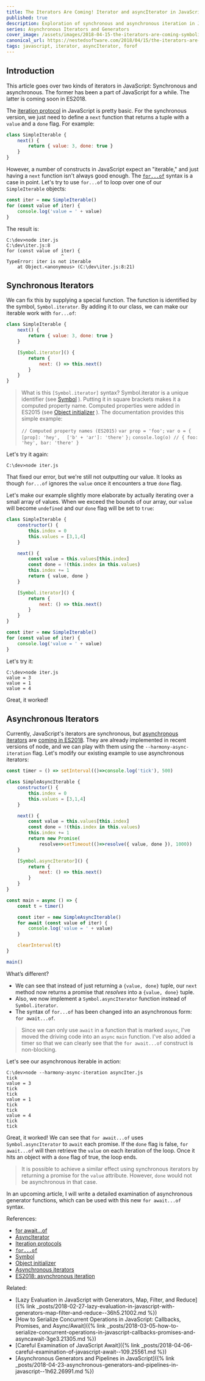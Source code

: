```yaml
---
title: The Iterators Are Coming! Iterator and asyncIterator in JavaScript
published: true
description: Exploration of synchronous and asynchronous iteration in JavaScript
series: Asynchronous Iterators and Generators
cover_image: /assets/images/2018-04-15-the-iterators-are-coming-symboliterator-and-symbolasynciterator-in-javascript-hj.26637/qajkvzn46l1ql7k1rhtg.jpg
canonical_url: https://nestedsoftware.com/2018/04/15/the-iterators-are-coming-symboliterator-and-symbolasynciterator-in-javascript-hj.26637.html
tags: javascript, iterator, asyncIterator, forof
---
```


## Introduction

This article goes over two kinds of iterators in JavaScript: Synchronous and asynchronous. The former has been a part of JavaScript for a while. The latter is coming soon in ES2018. 

The [iteration protocol](https://developer.mozilla.org/en-US/docs/Web/JavaScript/Reference/Iteration_protocols) in JavaScript is pretty basic. For the synchronous version, we just need to define a `next` function that returns a tuple with a `value` and a `done` flag. For example:

```javascript
class SimpleIterable {
	next() {
		return { value: 3, done: true }
	}
}  
```

However, a number of constructs in JavaScript expect an "iterable," and just having a `next` function isn't always good enough. The [`for...of`](https://developer.mozilla.org/en-US/docs/Web/JavaScript/Reference/Statements/for...of) syntax is a case in point. Let's try to use `for...of` to loop over one of our `SimpleIterable` objects:

```javascript
const iter = new SimpleIterable()
for (const value of iter) {
	console.log('value = ' + value)
}
```

The result is:

```
C:\dev>node iter.js
C:\dev\iter.js:8
for (const value of iter) {
                    ^
TypeError: iter is not iterable
    at Object.<anonymous> (C:\dev\iter.js:8:21)
```

## Synchronous Iterators

We can fix this by supplying a special function. The function is identified by the symbol, `Symbol.iterator`. By adding it to our class, we can make our iterable work with `for...of`:

```javascript
class SimpleIterable {
	next() {
		return { value: 3, done: true }
	}

	[Symbol.iterator]() {
		return {
			next: () => this.next()
		}
	}
}
```
> What is this `[Symbol.iterator]` syntax? Symbol.iterator is a unique identifier (see [Symbol](https://developer.mozilla.org/en-US/docs/Web/JavaScript/Reference/Global_Objects/Symbol) ). Putting it in square brackets makes it a computed property name. Computed properties were added in ES2015 (see [Object initializer](https://developer.mozilla.org/en-US/docs/Web/JavaScript/Reference/Operators/Object_initializer) ). The documentation provides this simple example:
>
> `// Computed property names (ES2015)`
> `var prop = 'foo';`
> `var o = {`
> `  [prop]: 'hey',`
> `  ['b' + 'ar']: 'there'`
> `};`
> `console.log(o) // { foo: 'hey', bar: 'there' }`
>

Let's try it again:

```
C:\dev>node iter.js
```

That fixed our error, but we're still not outputting our value. It looks as though `for...of` ignores the `value` once it encounters a true `done` flag.

Let's make our example slightly more elaborate by actually iterating over a small array of values. When we exceed the bounds of our array, our `value` will become `undefined` and our `done` flag will be set to `true`:

```javascript
class SimpleIterable {
	constructor() {
		this.index = 0
		this.values = [3,1,4]
	}

	next() {
		const value = this.values[this.index]
		const done = !(this.index in this.values)
		this.index += 1
		return { value, done }
	}

	[Symbol.iterator]() {
		return {
			next: () => this.next()
		}
	}	
}

const iter = new SimpleIterable()
for (const value of iter) {
	console.log('value = ' + value)
}
```

Let's try it:

```
C:\dev>node iter.js
value = 3
value = 1
value = 4
```

Great, it worked!

## Asynchronous Iterators

Currently, JavaScript's iterators are synchronous, but [asynchronous iterators](https://github.com/tc39/proposal-async-iteration) are [coming in ES2018](http://2ality.com/2016/10/asynchronous-iteration.html). They are already implemented in recent versions of node, and we can play with them using the `--harmony-async-iteration` flag. Let's modify our existing example to use asynchronous iterators:

```javascript
const timer = () => setInterval(()=>console.log('tick'), 500)

class SimpleAsyncIterable {
	constructor() {
		this.index = 0
		this.values = [3,1,4]
	}

	next() {
		const value = this.values[this.index]
		const done = !(this.index in this.values)
		this.index += 1
		return new Promise(
			resolve=>setTimeout(()=>resolve({ value, done }), 1000))
	}

	[Symbol.asyncIterator]() {
		return {
			next: () => this.next()
		}
	}	
}

const main = async () => {
	const t = timer()

	const iter = new SimpleAsyncIterable()
	for await (const value of iter) {
		console.log('value = ' + value)
	}

	clearInterval(t)	
}

main()
```

What’s different?

* We can see that instead of just returning a `{value, done}` tuple, our `next` method now returns a promise that _resolves_ into a `{value, done}` tuple.
* Also, we now implement a `Symbol.asyncIterator` function instead of `Symbol.iterator`. 
* The syntax of `for...of` has been changed into an asynchronous form: `for await...of`. 

>Since we can only use `await` in a function that is marked `async`, I've moved the driving code into an `async` `main` function. I've also added a timer so that we can clearly see that the `for await...of` construct is non-blocking. 

Let's see our asynchronous iterable in action:
 

```
C:\dev>node --harmony-async-iteration asyncIter.js
tick
value = 3
tick
tick
value = 1
tick
tick
value = 4
tick
tick
```

Great, it worked! We can see that `for await...of` uses `Symbol.asyncIterator` to `await` each promise. If the `done` flag is false, `for await...of` will then retrieve the `value` on each iteration of the loop. Once it hits an object with a `done` flag of true, the loop ends.

> It is possible to achieve a similar effect using synchronous iterators by returning a promise for the `value` attribute. However, `done` would not be asynchronous in that case.

In an upcoming article, I will write a detailed examination of asynchronous generator functions, which can be used with this new `for await...of` syntax.

References:

* [for await...of](https://developer.mozilla.org/en-US/docs/Web/JavaScript/Reference/Statements/for-await...of)
* [AsyncIterator](https://developer.mozilla.org/en-US/docs/Web/JavaScript/Reference/Global_Objects/Symbol/asyncIterator)
* [Iteration protocols](https://developer.mozilla.org/en-US/docs/Web/JavaScript/Reference/Iteration_protocols)
* [`for...of`](https://developer.mozilla.org/en-US/docs/Web/JavaScript/Reference/Statements/for...of)
* [Symbol](https://developer.mozilla.org/en-US/docs/Web/JavaScript/Reference/Global_Objects/Symbol)
* [Object initializer](https://developer.mozilla.org/en-US/docs/Web/JavaScript/Reference/Operators/Object_initializer)
* [Asynchronous iterators](https://github.com/tc39/proposal-async-iteration)
* [ES2018: asynchronous iteration](http://2ality.com/2016/10/asynchronous-iteration.html)

Related:

* [Lazy Evaluation in JavaScript with Generators, Map, Filter, and Reduce]({% link _posts/2018-02-27-lazy-evaluation-in-javascript-with-generators-map-filter-and-reduce--36h5.21002.md %})
* [How to Serialize Concurrent Operations in JavaScript: Callbacks, Promises, and Async/Await]({% link _posts/2018-03-05-how-to-serialize-concurrent-operations-in-javascript-callbacks-promises-and-asyncawait-3ge3.21305.md %})
* [Careful Examination of JavaScript Await]({% link _posts/2018-04-06-careful-examination-of-javascript-await--109.25561.md %})
* [Asynchronous Generators and Pipelines in JavaScript]({% link _posts/2018-04-23-asynchronous-generators-and-pipelines-in-javascript--1h62.26991.md %})
